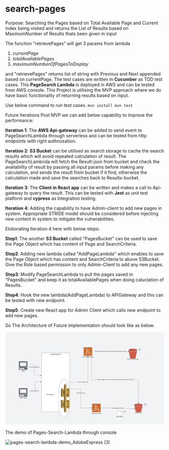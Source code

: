 # search-pages
Purpose: Searching the Pages based on Total Available Page and Current index being visited and returns the List of Results based on MaximumNumber of Results thats been given in input

The function "retrievePages" will get 3 params from lambda
1. _currentPage_
2. _totalAvailablePages_
3. _maximumNumberOfPagesToDisplay_

and "retrievePages" returns list of string with Previous and Next appended based on currentPage.
The test cases are written in **Cucumber** as TDD test cases.
This **PageSearch Lambda** is deployed in AWS and can be tested from AWS console.
This Project is utilising the MVP approach where we do have basic functionality of returning results based on input.

Use below command to run test cases.
`mvn install
mvn test`

Future Iterations Post MVP we can add below capability to improve the performance:

**Iteration 1**: The **AWS Api-gateway** can be added to send event to PageSearchLambda through serverless and can be tested from http endpoints with right authroisation.

**Iteration 2**: **S3 Bucket** can be utilised as search storage to cache the search results which will avoid repeated calculation of result. The PageSearchLambnda will fetch the Result-json from bucket and check the availability of result by passing all input params before making any calculation, and sends the result from bucket if it find, otherwise the calculation made and save the searches back to Results-bucket.

**Iteration 3**: The **Client in React app** can be written and makes a call to Api-gateway to query the result. This can be tested with **Jest** as unit test platform and **cypress** as Integration testing.

**Iteration 4**: Adding the capability to have Admin-client to add new pages in system. Appropriate STRIDE model should be considered before injecting new content in system to mitigate the vulnerabilities.

Eloborating Iteration 4 here with below steps:

**Step1**: The another **S3 Bucket** called "PagesBucket" can be used to save the Page Object which has content of Page and SearchCriteria.

**Step2**: Adding new lambda called "AddPageLambda" which enables to save the Page Object which has content and SearchCriteria to above S3Bucket. Give the Role based permission to only Admin-Client to add any new pages.

**Step3**: Modify PageSearchLambda to pull the pages saved in "PagesBucket" and keep it as totalAvailablePages when doing caluclation of Results.

**Step4**: Hook the new lambda(AddPageLambda) to APIGateway and this can be tested with new endpoint.

**Step5**: Create new React app for Admin Client which calls new endpoint to add new pages.

So The Architecture of Future implementation should look like as below.

![Screenshot](architecture.png)



The demo of Pages-Search-Lambda through console

![pages-search-lambda-demo_AdobeExpress (3)](https://github.com/renugaTV/search-pages/assets/15089078/fa917a02-0489-4fe3-a4c5-d88a61208602)



